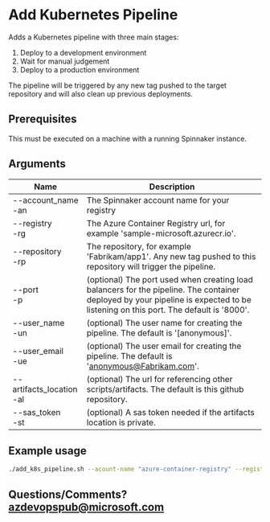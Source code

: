 # Add Kubernetes Pipeline

Adds a Kubernetes pipeline with three main stages:

1. Deploy to a development environment
1. Wait for manual judgement
1. Deploy to a production environment

The pipeline will be triggered by any new tag pushed to the target repository and will also clean up previous deployments.

## Prerequisites
This must be executed on a machine with a running Spinnaker instance.

## Arguments
| Name | Description |
|---|---|
| --account_name<br/>-an | The Spinnaker account name for your registry |
| --registry<br/>-rg | The Azure Container Registry url, for example 'sample-microsoft.azurecr.io'. |
| --repository<br/>-rp | The repository, for example 'Fabrikam/app1'. Any new tag pushed to this repository will trigger the pipeline. |
| --port<br/>-p | (optional) The port used when creating load balancers for the pipeline. The container deployed by your pipeline is expected to be listening on this port. The default is '8000'. |
| --user_name<br/>-un | (optional) The user name for creating the pipeline. The default is '[anonymous]'. |
| --user_email<br/>-ue | (optional) The user email for creating the pipeline. The default is 'anonymous@Fabrikam.com'. |
| --artifacts_location<br/>-al | (optional) The url for referencing other scripts/artifacts. The default is this github repository. |
| --sas_token<br/>-st | (optional) A sas token needed if the artifacts location is private. |

## Example usage
```bash
./add_k8s_pipeline.sh --acount-name "azure-container-registry" --registry "sample-microsoft.azurecr.io" --repository "Fabrikam/application1"
```

## Questions/Comments? azdevopspub@microsoft.com